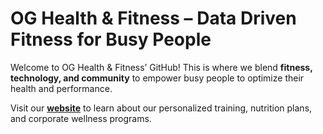 # OG Health & Fitness – Data Driven Fitness for Busy People

Welcome to OG Health & Fitness’ GitHub! This is where we blend **fitness, technology, and community** to empower busy people to optimize their health and performance.

Visit our **[website](https://oliviagallucci.com/og-health-fitness/)** to learn about our personalized training, nutrition plans, and corporate wellness programs.



<!--

**Here are some ideas to get you started:**

🙋‍♀️ A short introduction - what is your organization all about?
🌈 Contribution guidelines - how can the community get involved?
👩‍💻 Useful resources - where can the community find your docs? Is there anything else the community should know?
🍿 Fun facts - what does your team eat for breakfast?
🧙 Remember, you can do mighty things with the power of [Markdown](https://docs.github.com/github/writing-on-github/getting-started-with-writing-and-formatting-on-github/basic-writing-and-formatting-syntax)
-->
